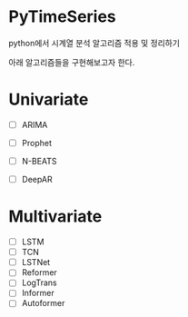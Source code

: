 # PyTimeSeries
python에서 시계열 분석 알고리즘 적용 및 정리하기

아래 알고리즘들을 구현해보고자 한다. 

# Univariate
- [ ] ARIMA
- [ ] Prophet
- [ ] N-BEATS
- [ ] DeepAR


# Multivariate

- [ ] LSTM
- [ ] TCN
- [ ] LSTNet
- [ ] Reformer
- [ ] LogTrans
- [ ] Informer
- [ ] Autoformer
